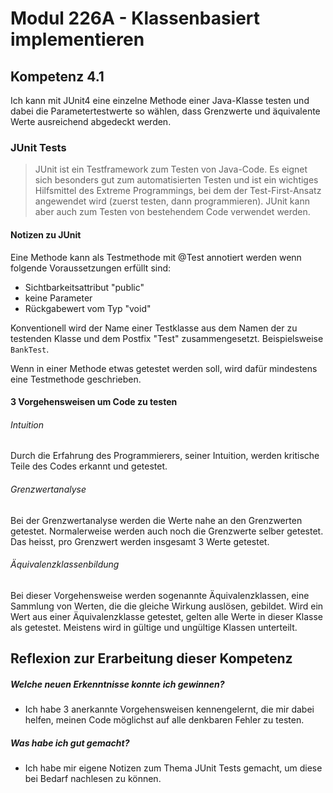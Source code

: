 # Modul 226A - Klassenbasiert implementieren
## Kompetenz 4.1
Ich kann mit JUnit4 eine einzelne Methode einer Java-Klasse testen und dabei die Parametertestwerte so wählen, dass Grenzwerte und äquivalente Werte ausreichend abgedeckt werden.

### JUnit Tests

> JUnit ist ein Testframework zum Testen von Java-Code. Es eignet sich besonders gut zum automatisierten Testen und ist ein wichtiges Hilfsmittel des Extreme Programmings, bei dem der Test-First-Ansatz angewendet wird (zuerst testen, dann programmieren). JUnit kann aber auch zum Testen von bestehendem Code verwendet werden.

#### Notizen zu JUnit

Eine Methode kann als Testmethode mit @Test annotiert werden wenn folgende Voraussetzungen erfüllt sind:
- Sichtbarkeitsattribut "public"
- keine Parameter
- Rückgabewert vom Typ "void"

Konventionell wird der Name einer Testklasse aus dem Namen der zu testenden Klasse und dem Postfix "Test" zusammengesetzt. Beispielsweise `BankTest`.

Wenn in einer Methode etwas getestet werden soll, wird dafür mindestens eine Testmethode geschrieben.

#### 3 Vorgehensweisen um Code zu testen

###### Intuition
Durch die Erfahrung des Programmierers, seiner Intuition, werden kritische Teile des Codes erkannt und getestet.

###### Grenzwertanalyse
Bei der Grenzwertanalyse werden die Werte nahe an den Grenzwerten getestet. Normalerweise werden auch noch die Grenzwerte selber getestet. Das heisst, pro Grenzwert werden insgesamt 3 Werte getestet.

###### Äquivalenzklassenbildung
Bei dieser Vorgehensweise werden sogenannte Äquivalenzklassen, eine Sammlung von Werten, die die gleiche Wirkung auslösen, gebildet. Wird ein Wert aus einer Äquivalenzklasse getestet, gelten alle Werte in dieser Klasse als getestet. Meistens wird in gültige und ungültige Klassen unterteilt.

## Reflexion zur Erarbeitung dieser Kompetenz

##### Welche neuen Erkenntnisse konnte ich gewinnen?
- Ich habe 3 anerkannte Vorgehensweisen kennengelernt, die mir dabei helfen, meinen Code möglichst auf alle denkbaren Fehler zu testen.

##### Was habe ich gut gemacht?
- Ich habe mir eigene Notizen zum Thema JUnit Tests gemacht, um diese bei Bedarf nachlesen zu können.